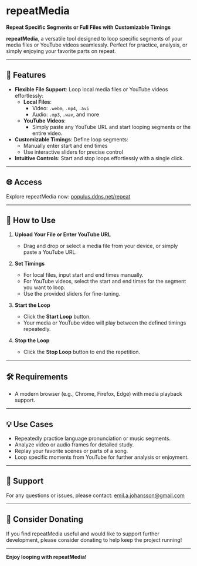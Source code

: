 # repeatMedia

**Repeat Specific Segments or Full Files with Customizable Timings**

**repeatMedia**, a versatile tool designed to loop specific segments of your media files or YouTube videos seamlessly. Perfect for practice, analysis, or simply enjoying your favorite parts on repeat.

---

## 🚀 Features

- **Flexible File Support**: Loop local media files or YouTube videos effortlessly:
  - **Local Files**:  
    - Video: `.webm`, `.mp4`, `.avi`  
    - Audio: `.mp3`, `.wav`, and more  
  - **YouTube Videos**:  
    - Simply paste any YouTube URL and start looping segments or the entire video.
- **Customizable Timings**: Define loop segments:
  - Manually enter start and end times
  - Use interactive sliders for precise control
- **Intuitive Controls**: Start and stop loops effortlessly with a single click.

---

## 🌐 Access

Explore repeatMedia now: [populus.ddns.net/repeat](http://populus.ddns.net/repeat)

---

## 📖 How to Use

1. **Upload Your File or Enter YouTube URL**
   - Drag and drop or select a media file from your device, or simply paste a YouTube URL.
   
2. **Set Timings**
   - For local files, input start and end times manually.
   - For YouTube videos, select the start and end times for the segment you want to loop.
   - Use the provided sliders for fine-tuning.

3. **Start the Loop**
   - Click the **Start Loop** button.
   - Your media or YouTube video will play between the defined timings repeatedly.

4. **Stop the Loop**
   - Click the **Stop Loop** button to end the repetition.

---

## 🛠️ Requirements

- A modern browser (e.g., Chrome, Firefox, Edge) with media playback support.

---

## 💡 Use Cases

- Repeatedly practice language pronunciation or music segments.
- Analyze video or audio frames for detailed study.
- Replay your favorite scenes or parts of a song.
- Loop specific moments from YouTube for further analysis or enjoyment.

---

## 📧 Support

For any questions or issues, please contact: [emil.a.johansson@gmail.com](mailto:emil.a.johansson@gmail.com)

---

## 💖 Consider Donating

If you find repeatMedia useful and would like to support further development, please consider donating to help keep the project running!

---

**Enjoy looping with repeatMedia!**
